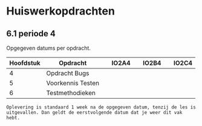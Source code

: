 
# Huiswerkopdrachten

## 6.1 periode 4

Opgegeven datums per opdracht.

| Hoofdstuk| Opdracht | &nbsp; &nbsp; **IO2A4** | &nbsp; &nbsp; **IO2B4** | &nbsp; &nbsp; **IO2C4** |
|----------| ---------|------------------------ | ----------------------- | ----------------------- |
| 4 | Opdracht Bugs  |  |  |  |
| 5 | Voorkennis Testen  |  |  |  |
| 6 | Testmethodieken|  |  |  |

``Oplevering is standaard 1 week na de opgegeven datum, tenzij de les is uitgevallen. Dan geldt de eerstvolgende datum dat je weer dit vak hebt.``

